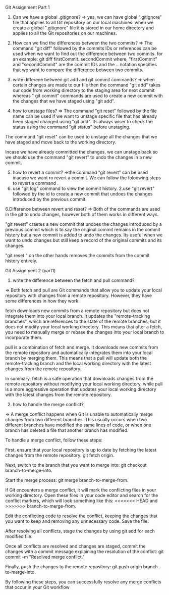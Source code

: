 Git Assignment Part 1 

1. Can we have a global .gitignore?
  => yes, we can have global ".gitignore" file that applies to all Git repository on our local machines. when we create a global ".gitignore" file it is stored in our home directory and applies to all the Git repositories on our machines.




2. How can we find the differences between the two  commits?
  => The command "git diff" followed by the commits IDs or references  can be used when we  want to find out the difference between two commits.
  for an example: git diff firstCommit..secondCommit where, "firstCommit" and "secondCommit" are the commit IDs and the .. notation specifies that we want to compare the difference between two commits.




3. write differene between git add and git commit commands?
 =>  when certain changes are made to our file then the command "git add"  takes our code from working directory to the staging area for next commit  whereas " git commit" commands are used to create a new commit with the changes that we have staged using "git add".




4. how to unstage files?
=> The command "git reset" followed by the file name  can be used if we want to unstage  specific file that has already been staged changed using "git add". Its always wiser to check the status using the command "git status" before unstaging.

The command "git reset" can be used to unstage all the changes that we have staged and move back to the working directory.

Incase we have already committed the changes, we can unstage back so we should use the command "git revert" to undo the changes in a new commit.



5. how to revert a commit?
=>the command "git revert" can be used inacase we want ro revert a commit.
We can follow the foloowing steps to revert a command .
  1. use "git log" command to view the commit history.
  2.use "git revert" followed by the id to create a new commit that undoes the changes introduced by the previous commit.

  

6.Difference between revert and reset?
 => Both of the commands are used in the git to undo changes, however both of them works in different ways. 

 "git revert" craetes a new commit that undoes the changes introduced by a previous commit which is to say the original commit remains in the commit history but a new commit is added to undo the changes. Its useful when we want to undo changes but still keep a record of the original commits and its changes. 

 "git reset " on the other hands removes the commits from the commit history entirely.


 Git Assignment 2 (part1)
 1. write the difference between the fetch and pull command?

 => Both fetch and pull are Git commands that allow you to update your local repository with changes from a remote repository. However, they have some differences in how they work:

fetch downloads new commits from a remote repository but does not integrate them into your local branch. It updates the "remote-tracking branches", which are references to the state of the remote branches, but it does not modify your local working directory. This means that after a fetch, you need to manually merge or rebase the changes into your local branch to incorporate them.

pull is a combination of fetch and merge. It downloads new commits from the remote repository and automatically integrates them into your local branch by merging them. This means that a pull will update both the remote-tracking branch and the local working directory with the latest changes from the remote repository.

In summary, fetch is a safe operation that downloads changes from the remote repository without modifying your local working directory, while pull is a more aggressive operation that updates your local working directory with the latest changes from the remote repository.


2. how to handle the merge conflict?

=>
A merge conflict happens when Git is unable to automatically merge changes from two different branches. This usually occurs when two different branches have modified the same lines of code, or when one branch has deleted a file that another branch has modified.

To handle a merge conflict, follow these steps:

First, ensure that your local repository is up to date by fetching the latest changes from the remote repository: git fetch origin.

Next, switch to the branch that you want to merge into: git checkout branch-to-merge-into.

Start the merge process: git merge branch-to-merge-from.

If Git encounters a merge conflict, it will mark the conflicting files in your working directory. Open these files in your code editor and search for the conflict markers, which will look something like this: <<<<<<< HEAD and >>>>>>> branch-to-merge-from.

Edit the conflicting code to resolve the conflict, keeping the changes that you want to keep and removing any unnecessary code. Save the file.

After resolving all conflicts, stage the changes by using git add for each modified file.

Once all conflicts are resolved and changes are staged, commit the changes with a commit message explaining the resolution of the conflict: git commit -m "Resolved merge conflict."

Finally, push the changes to the remote repository: git push origin branch-to-merge-into.

By following these steps, you can successfully resolve any merge conflicts that occur in your Git workflow